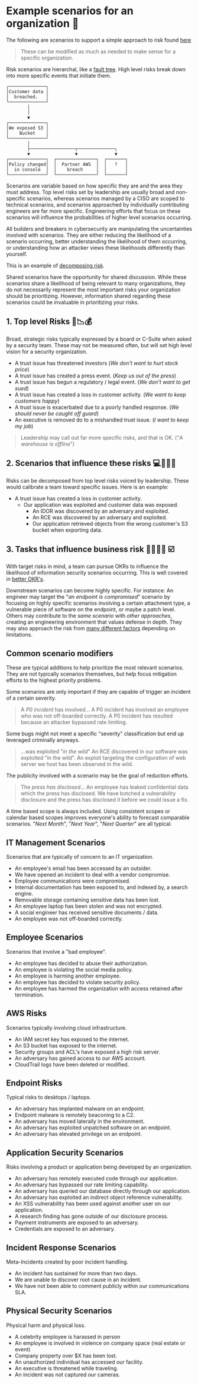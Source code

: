 # Example scenarios for an organization 🤷
The following are scenarios to support a simple approach to risk found [here](README.md)

> These can be modified as much as needed to make sense for a specific organization.

Risk scenarios are hierarchal, like a [fault tree](https://en.wikipedia.org/wiki/Fault_tree_analysis). High level risks break down into more specific events that initiate them.

```
┌──────────────┐                              
│Customer data │                              
│  breached.   │                              
└──────────────┘                              
        │                                     
        │                                     
        ▼                                     
┌──────────────┐                              
│We exposed S3 │                              
│    Bucket    │                              
└──────────────┘                              
        │                                     
        ├─────────────────┬──────────────┐    
        ▼                 ▼              ▼    
┌──────────────┐  ┌───────────────┐  ┌───────┐
│Policy changed│  │  Partner AWS  │  │   ?   │
│  in console  │  │    breach     │  │       │
└──────────────┘  └───────────────┘  └───────┘
```

Scenarios are variable based on how specific they are and the area they must address. Top level risks set by leadership are usually broad and non-specific scenarios, whereas scenarios managed by a CISO are scoped to technical scenarios, and scenarios approached by individually contributing engineers are far more specific. Engineering efforts that focus on these scenarios will influence the probabilities of higher level scenarios occurring.

All builders and breakers in cybersecurity are manipulating the uncertainties involved with scenarios. They are either reducing the likelihood of a scenario occurring, better understanding the likelihood of them occurring, or understanding how an attacker views these likelihoods differently than yourself.

This is an example of [decomposing risk](https://medium.com/starting-up-security/decomposing-security-risk-into-scenarios-7ecf0979be01).

Shared scenarios have the opportunity for shared discussion. While these scenarios share a likelihood of being relevant to many organizations, they do not necessarily represent the most important risks your organization should be prioritizing. However, information shared regarding these scenarios could be invaluable in prioritizing your risks.

## 1. Top level Risks 💼📉💰
Broad, strategic risks typically expressed by a board or C-Suite when asked by a security team. These may not be measured often, but will set high level vision for a security organization.

- A trust issue has threatened investors (_We don't want to hurt stock price_)
- A trust issue has created a press event. (_Keep us out of the press_)
- A trust issue has begun a regulatory / legal event. (_We don't want to get sued_)
- A trust issue has created a loss in customer activity. (_We want to keep customers happy_)
- A trust issue is exacerbated due to a poorly handled response. (_We should never be caught off guard_)
- An executive is removed do to a mishandled trust issue. (_I want to keep my job_)

> Leadership may call out far more specific risks, and that is OK. ("_A warehouse is offline_")

## 2. Scenarios that influence these risks 💻💽🔥🚒
Risks can be decomposed from top level risks voiced by leadership. These would calibrate a team toward specific issues. Here is an example:

- A trust issue has created a loss in customer activity.
  - Our application was exploited and customer data was exposed.
    - An IDOR was discovered by an adversary and exploited.
    - An RCE was discovered by an adversary and exploited.
    - Our application retrieved objects from the wrong customer's S3 bucket when exporting data.  

## 3. Tasks that influence business risk 👨‍💻👩‍💻 ☑️
With target risks in mind, a team can pursue OKRs to influence the likelihood of information security scenarios occurring. This is well covered in [better OKR's](https://medium.com/@magoo/how-to-measure-risk-with-a-better-okr-c259bccf359e).

Downstream scenarios can become highly specific. For instance: An engineer may target the "_an endpoint is compromised_" scenario by focusing on highly specific scenarios involving a certain attachment type, a vulnerable piece of software on the endpoint, or maybe a patch level. Others may contribute to the _same scenario_ with _other approaches_, creating an engineering environment that values defense in depth. They may also approach the risk from [many different factors](https://medium.com/starting-up-security/the-five-factors-used-to-secure-systems-7f58be0f447f) depending on limitations.

## Common scenario modifiers
These are typical additions to help prioritize the most relevant scenarios. They are not typically scenarios themselves, but help focus mitigation efforts to the highest priority problems.

Some scenarios are only important if they are capable of trigger an incident of a certain severity.

> A *P0 incident* has involved...
> A P0 incident has involved an employee who was not off-boarded correctly.
> A P0 incident has resulted because an attacker bypassed rate limiting.

Some bugs might not meet a specific "severity" classification but end up leveraged criminally anyways.

> ...was exploited "*in the wild*"
> An RCE discovered in our software was exploited "in the wild".
> An exploit targeting the configuration of web server we host has been observed in the wild.

The publicity involved with a scenario may be the goal of reduction efforts.

> The *press has disclosed*...
> An employee has leaked confidential data which the press has disclosed.
> We have botched a vulnerability disclosure and the press has disclosed it before we could issue a fix.

A time based scope is always included. Using consistent scopes or calendar based scopes improves everyone's ability to forecast comparable scenarios. "_Next Month_", "_Next Year_", "_Next Quarter_" are all typical.

## IT Management Scenarios
Scenarios that are typically of concern to an IT organization.

- An employee's email has been accessed by an outsider.
- We have opened an incident to deal with a vendor compromise.
- Employee communications were compromised.
- Internal documentation has been exposed to, and indexed by, a search engine.
- Removable storage containing sensitive data has been lost.
- An employee laptop has been stolen and was not encrypted.
- A social engineer has received sensitive documents / data.
- An employee was not off-boarded correctly.

## Employee Scenarios
Scenarios that involve a "bad employee".

- An employee has decided to abuse their authorization.
- An employee is violating the social media policy.
- An employee is harming another employee.
- An employee has decided to violate security policy.
- An employee has harmed the organization with access retained after termination.

## AWS Risks
Scenarios typically involving cloud infrastructure.

- An IAM secret key has exposed to the internet.
- An S3 bucket has exposed to the internet.
- Security groups and ACL's have exposed a high risk server.
- An adversary has gained access to our AWS account.
- CloudTrail logs have been deleted or modified.

## Endpoint Risks
Typical risks to desktops / laptops.

- An adversary has implanted malware on an endpoint.
- Endpoint malware is remotely beaconing to a C2.
- An adversary has moved laterally in the environment.
- An adversary has exploited unpatched software on an endpoint.
- An adversary has elevated privilege on an endpoint.

## Application Security Scenarios
Risks involving a product or application being developed by an organization.

- An adversary has remotely executed code through our application.
- An adversary has bypassed our rate limiting capability.
- An adversary has queried our database directly through our application.
- An adversary has exploited an indirect object reference vulnerability.
- An XSS vulnerability has been used against another user on our application.
- A research finding has gone outside of our disclosure process.
- Payment instruments are exposed to an adversary.
- Credentials are exposed to an adversary.

## Incident Response Scenarios
Meta-Incidents created by poor incident handling.

- An incident has sustained for more than two days.
- We are unable to discover root cause in an incident.
- We have not been able to comment publicly within our communications SLA.

## Physical Security Scenarios
Physical harm and physical loss.

- A celebrity employee is harassed in person
- An employee is involved in violence on company space (real estate or event)
- Company property over $X has been lost.
- An unauthorized individual has accessed our facility.
- An executive is threatened while traveling.
- An incident was not captured our cameras.
